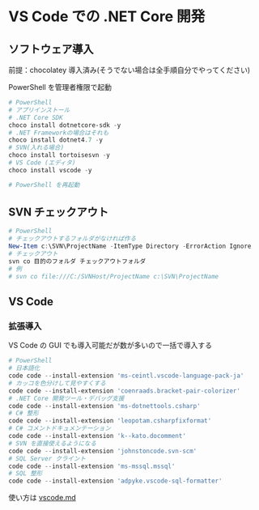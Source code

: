 # VS Code での .NET Core 開発

## ソフトウェア導入

前提：chocolatey 導入済み(そうでない場合は全手順自分でやってください)

PowerShell を管理者権限で起動

```powershell
# PowerShell
# アプリインストール
# .NET Core SDK
choco install dotnetcore-sdk -y
# .NET Frameworkの場合はそれも
choco install dotnet4.7 -y
# SVN(入れる場合)
choco install tortoisesvn -y
# VS Code (エディタ)
choco install vscode -y

# PowerShell を再起動

```

## SVN チェックアウト

```powershell
# PowerShell
# チェックアウトするフォルダがなければ作る
New-Item c:\SVN\ProjectName -ItemType Directory -ErrorAction Ignore
# チェックアウト
svn co 目的のフォルダ チェックアウトフォルダ
# 例
# svn co file:///C:/SVNHost/ProjectName c:\SVN\ProjectName
```

## VS Code

### 拡張導入

VS Code の GUI でも導入可能だが数が多いので一括で導入する

```powershell
# PowerShell
# 日本語化
code code --install-extension 'ms-ceintl.vscode-language-pack-ja'
# カッコを色分けして見やすくする
code code --install-extension 'coenraads.bracket-pair-colorizer'
# .NET Core 開発ツール・デバッグ支援
code code --install-extension 'ms-dotnettools.csharp'
# C# 整形
code code --install-extension 'leopotam.csharpfixformat'
# C# コメントドキュメンテーション
code code --install-extension 'k--kato.docomment'
# SVN を直接使えるようになる
code code --install-extension 'johnstoncode.svn-scm'
# SQL Server クライント
code code --install-extension 'ms-mssql.mssql'
# SQL 整形
code code --install-extension 'adpyke.vscode-sql-formatter'

```

使い方は [vscode.md](vscode.md)
